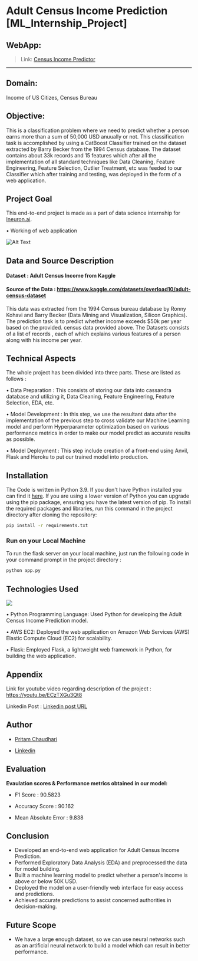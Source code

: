 # Adult Census Income Prediction [ML_Internship_Project]

## WebApp: 
> Link: [Census Income Predictor](http://ec2-13-232-128-218.ap-south-1.compute.amazonaws.com:8080/)
---

## Domain:
Income of US Citizes, Census Bureau
  
## Objective:
This is a classification problem where we need to predict whether a person earns more than a sum of 50,000 USD anuually or not. This classification task is accomplished by using a CatBoost Classifier trained on the dataset extracted by Barry Becker from the 1994 Census database. The dataset contains about 33k records and 15 features which after all the implementation of all standard techniques like Data Cleaning, Feature Engineering, Feature Selection, Outlier Treatment, etc was feeded to our Classifier which after training and testing, was deployed in the form of a web application.

## Project Goal

This end-to-end project is made as a part of data science internship for [Ineuron.ai](https://ineuron.ai/).

• Working of web application

![Alt Text](https://drive.google.com/uc?export=download&id=1DHLG9_JiH3tDwJVvOVnPJjUJwfTYrvDA)

## Data and Source Description
#### Dataset : Adult Census Income from Kaggle
#### Source of the Data :  https://www.kaggle.com/datasets/overload10/adult-census-dataset

This data was extracted from the 1994 Census bureau database by Ronny Kohavi and Barry Becker (Data Mining and Visualization, Silicon Graphics). The prediction task is to predict whether income exceeds $50k per year based on the provided. census data provided above. The Datasets consists of a list of records , each of which explains various features of a person along with his income per year. 

## Technical Aspects

The whole project has been divided into three parts. These are listed as follows :

• Data Preparation : This consists of storing our data into cassandra database and utilizing it, Data Cleaning, Feature Engineering, Feature Selection, EDA, etc.

• Model Development : In this step, we use the resultant data after the implementation of the previous step to cross validate our Machine Learning model and perform Hyperparameter optimization based on various performance metrics in order to make our model predict as accurate results as possible.

• Model Deployment : This step include creation of a front-end using Anvil, Flask and Heroku to put our trained model into production.


## Installation

The Code is written in Python 3.9. If you don't have Python installed you can find it [here](https://www.python.org/downloads/). If you are using a lower version of Python you can upgrade using the pip package, ensuring you have the latest version of pip. To install the required packages and libraries, run this command in the project directory after cloning the repository:
```bash
pip install -r requirements.txt
```

### Run on your Local Machine

To run the flask server on your local machine, just run the following code in your command prompt in the project directory :
```bash
python app.py
```


## Technologies Used

![](https://forthebadge.com/images/badges/made-with-python.svg)

• Python Programming Language: Used Python for developing the Adult Census Income Prediction model.

• AWS EC2: Deployed the web application on Amazon Web Services (AWS) Elastic Compute Cloud (EC2) for scalability.

• Flask: Employed Flask, a lightweight web framework in Python, for building the web application.

## Appendix

Link for youtube video regarding description of the project : https://youtu.be/ECzTXGu3Qt8

Linkedin Post : [Linkedin post URL](https://www.linkedin.com/posts/pritamchaudhari5_incomeprediction-datadrivendecisions-machinelearning-activity-7087327512178937856-TUQ2?utm_source=share&utm_medium=member_desktop)

## Author

- [Pritam Chaudhari](https://github.com/Pritamchaudhari5)

- [Linkedin](https://www.linkedin.com/in/pritamchaudhari5/)
    
## Evaluation

<b>Evaulation scores & Performance metrics obtained in our model:</b>

- F1 Score : 90.5823 

- Accuracy Score : 90.162 

- Mean Absolute Error : 9.838

## Conclusion
- Developed an end-to-end web application for Adult Census Income Prediction.
- Performed Exploratory Data Analysis (EDA) and preprocessed the data for model building.
- Built a machine learning model to predict whether a person's income is above or below 50K USD.
- Deployed the model on a user-friendly web interface for easy access and predictions.
- Achieved accurate predictions to assist concerned authorities in decision-making.

## Future Scope
- We have a large enough dataset, so we can use neural networks such as an artificial neural network to build a model which can result in better performance.